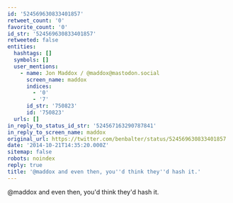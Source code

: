 ```yaml
---
id: '524569630833401857'
retweet_count: '0'
favorite_count: '0'
id_str: '524569630833401857'
retweeted: false
entities:
  hashtags: []
  symbols: []
  user_mentions:
    - name: Jon Maddox / @maddox@mastodon.social
      screen_name: maddox
      indices:
        - '0'
        - '7'
      id_str: '750823'
      id: '750823'
  urls: []
in_reply_to_status_id_str: '524567163290787841'
in_reply_to_screen_name: maddox
original_url: https://twitter.com/benbalter/status/524569630833401857
date: '2014-10-21T14:35:20.000Z'
sitemap: false
robots: noindex
reply: true
title: '@maddox and even then, you''d think they''d hash it.'
---
```


@maddox and even then, you'd think they'd hash it.